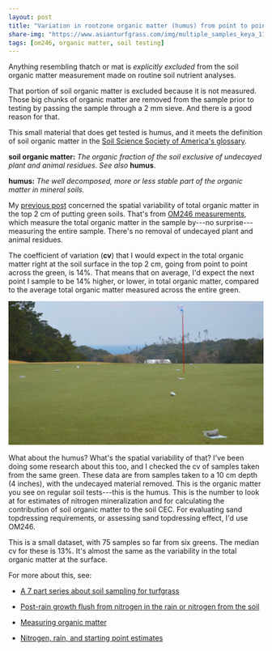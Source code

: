 ```yaml
---
layout: post
title: "Variation in rootzone organic matter (humus) from point to point on the same green"
share-img: "https://www.asianturfgrass.com/img/multiple_samples_keya_11.jpg"
tags: [om246, organic matter, soil testing]
---
```


Anything resembling thatch or mat is *explicitly excluded* from the soil organic matter measurement made on routine soil nutrient analyses. 

That portion of soil organic matter is excluded because it is not measured. Those big chunks of organic matter are removed from the sample prior to testing by passing the sample through a 2 mm sieve. And there is a good reason for that. 

This small material that does get tested is humus, and it meets the definition of soil organic matter in the [Soil Science Society of America's glossary](https://www.soils.org/publications/soils-glossary). 

**soil organic matter:** *The organic fraction of the soil exclusive of undecayed plant and animal residues. See also* **humus**.

**humus:** *The well decomposed, more or less stable part of the organic matter in mineral soils.* 

My [previous post](https://www.asianturfgrass.com/2020-07-06-within-green-variability-of-total-organic-matter/) concerned the spatial variability of total organic matter in the top 2 cm of putting green soils. That's from [OM246 measurements](https://www.asianturfgrass.com/2020-02-17-soil-organic-matter-bullet-list/), which measure the total organic matter in the sample by---no surprise---measuring the entire sample. There's no removal of undecayed plant and animal residues. 

The coefficient of variation (**cv**) that I would expect in the total organic matter right at the soil surface in the top 2 cm, going from point to point across the green, is 14%. That means that on average, I'd expect the next point I sample to be 14% higher, or lower, in total organic matter, compared to the average total organic matter measured across the entire green.

![multiple samples collected from the same green](/img/multiple_samples_keya_11.jpg)

What about the humus? What's the spatial variability of that? I've been doing some research about this too, and I checked the cv of samples taken from the same green. These data are from samples taken to a 10 cm depth (4 inches), with the undecayed material removed. This is the organic matter you see on regular soil tests---this is the humus. This is the number to look at for estimates of nitrogen mineralization and for calculating the contribution of soil organic matter to the soil CEC. For evaluating sand topdressing requirements, or assessing sand topdressing effect, I'd use OM246.

This is a small dataset, with 75 samples so far from six greens. The median cv for these is 13%. It's almost the same as the variability in the total organic matter at the surface.

For more about this, see:

* [A 7 part series about soil sampling for turfgrass](http://www.files.asianturfgrass.com/202002_composite_sampling.pdf)

* [Post-rain growth flush from nitrogen in the rain or nitrogen from the soil](https://www.asianturfgrass.com/2019-07-09-nitrogen-in-rain-or-nitrogen-from-the-soil/)

* [Measuring organic matter](https://www.asianturfgrass.com/2019-06-10-measuring-organic-matter/)

* [Nitrogen, rain, and starting point estimates](https://www.asianturfgrass.com/2018-09-12-nitrogen-rain-starting-point-estimates/)
